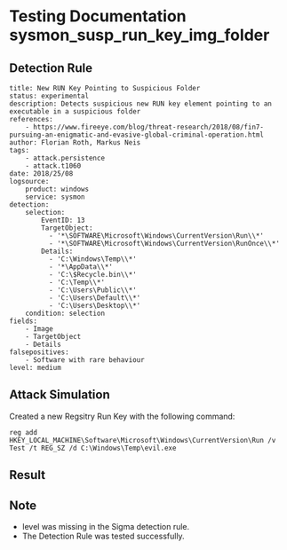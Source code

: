 # Testing Documentation sysmon_susp_run_key_img_folder

## Detection Rule
```
title: New RUN Key Pointing to Suspicious Folder
status: experimental
description: Detects suspicious new RUN key element pointing to an executable in a suspicious folder
references:
    - https://www.fireeye.com/blog/threat-research/2018/08/fin7-pursuing-an-enigmatic-and-evasive-global-criminal-operation.html
author: Florian Roth, Markus Neis
tags:
    - attack.persistence
    - attack.t1060
date: 2018/25/08
logsource:
    product: windows
    service: sysmon
detection:
    selection:
        EventID: 13
        TargetObject: 
          - '*\SOFTWARE\Microsoft\Windows\CurrentVersion\Run\\*'
          - '*\SOFTWARE\Microsoft\Windows\CurrentVersion\RunOnce\\*'
        Details:
          - 'C:\Windows\Temp\\*'
          - '*\AppData\\*'
          - 'C:\$Recycle.bin\\*'
          - 'C:\Temp\\*'
          - 'C:\Users\Public\\*'
          - 'C:\Users\Default\\*'
          - 'C:\Users\Desktop\\*'
    condition: selection
fields:
    - Image
    - TargetObject
    - Details
falsepositives:
    - Software with rare behaviour
level: medium
```

## Attack Simulation
Created a new Regsitry Run Key with the following command:
```
reg add HKEY_LOCAL_MACHINE\Software\Microsoft\Windows\CurrentVersion\Run /v Test /t REG_SZ /d C:\Windows\Temp\evil.exe
```

## Result



## Note
- level was missing in the Sigma detection rule.
- The Detection Rule was tested successfully.







